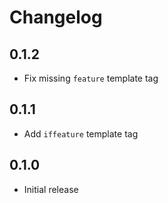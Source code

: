 Changelog
=========

## 0.1.2

 * Fix missing `feature` template tag

## 0.1.1

 * Add `iffeature` template tag

## 0.1.0

 * Initial release
